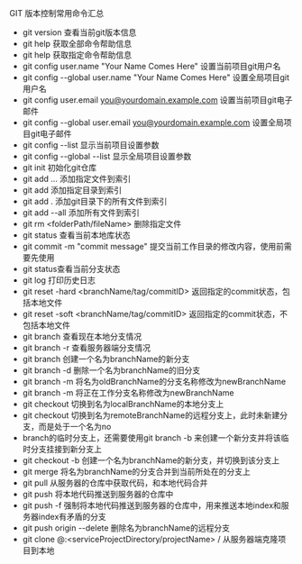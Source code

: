 GIT 版本控制常用命令汇总

- git version 查看当前git版本信息
- git help 获取全部命令帮助信息
- git help <command> 获取指定命令帮助信息
- git config user.name "Your Name Comes Here" 设置当前项目git用户名
- git config --global user.name "Your Name Comes Here" 设置全局项目git用户名
- git config user.email you@yourdomain.example.com 设置当前项目git电子邮件
- git config --global user.email you@yourdomain.example.com 设置全局项目git电子邮件
- git config --list 显示当前项目设置参数
- git config --global --list 显示全局项目设置参数
- git init 初始化git仓库
- git add <fileName1> <fileName2> ... 添加指定文件到索引
- git add <folderPath> 添加指定目录到索引
- git add . 添加git目录下的所有文件到索引
- git add --all 添加所有文件到索引
- git rm <folderPath/fileName> 删除指定文件
- git status 查看当前本地库状态
- git commit -m "commit message" 提交当前工作目录的修改内容，使用前需要先使用
- git status查看当前分支状态
- git log 打印历史日志
- git reset -hard <branchName/tag/commitID> 返回指定的commit状态，包括本地文件
- git reset -soft <branchName/tag/commitID> 返回指定的commit状态，不包括本地文件
- git branch 查看现在本地分支情况
- git branch -r 查看服务器端分支情况
- git branch <branchName> 创建一个名为branchName的新分支
- git branch -d <branchName> 删除一个名为branchName的旧分支
- git branch -m <oldBranchName> 将名为oldBranchName的分支名称修改为newBranchName
- git branch -m <newBranchName> 将正在工作分支名称修改为newBranchName
- git checkout <localBranchName> 切换到名为localBranchName的本地分支上
- git checkout <remoteBranchName> 切换到名为remoteBranchName的远程分支上，此时未新建分支，而是处于一个名为no
- branch的临时分支上，还需要使用git branch -b 来创建一个新分支并将该临时分支挂接到新分支上
- git checkout -b <branchName> 创建一个名为branchName的新分支，并切换到该分支上
- git merge <branchName> 将名为branchName的分支合并到当前所处在的分支上
- git pull 从服务器的仓库中获取代码，和本地代码合并
- git push 将本地代码推送到服务器的仓库中
- git push -f 强制将本地代码推送到服务器的仓库中，用来推送本地index和服务器index有矛盾的分支
- git push origin --delete <branchName> 删除名为branchName的远程分支
- git clone <userName>@<serviceAddress>:<serviceProjectDirectory/projectName> <localProjectDirectory>/ 从服务器端克隆项目到本地